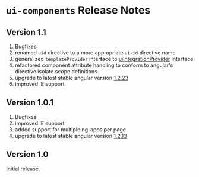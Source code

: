 # `ui-components` Release Notes

## Version 1.1

1. Bugfixes
2. renamed `uid` directive to a more appropriate `ui-id` directive name
3. generalized `templateProvider` interface to [uiIntegrationProvider](http://www.generia.de/ui-components/doc/uiIntegrationProvider.html) interface 
4. refactored component attribute handling to conform to angular's directive isolate scope definitions
5. upgrade to latest stable angular version [1.2.23](http://code.angularjs.org/1.2.23/angular.js)
6. improved IE support

## Version 1.0.1

1. Bugfixes
2. improved IE support
3. added support for multiple ng-apps per page
4. upgrade to latest stable angular version [1.2.13](http://code.angularjs.org/1.2.13/angular.js)

## Version 1.0

Initial release.

